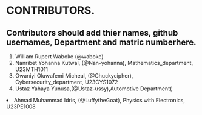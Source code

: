 # CONTRIBUTORS.
## Contributors should add thier names, github usernames, Department and matric numberhere.
<ol>
<li>William Rupert Waboke (@waboke)
<li>Nanribet Yohanna Kutwal, (@Nan-yohanna), Mathematics_department, U23MTH1011</li>
<li>Owaniyi Oluwafemi Micheal, (@Chuckycipher), Cybersecurity_department, U23CYS1072</li>
  <li>Ustaz Yahaya Yunusa,(@Ustaz-ussy),Automotive Department(</li>
</ol>
<li>Ahmad Muhammad Idris, (@LuffytheGoat), Physics with Electronics, U23PE1008</li>
